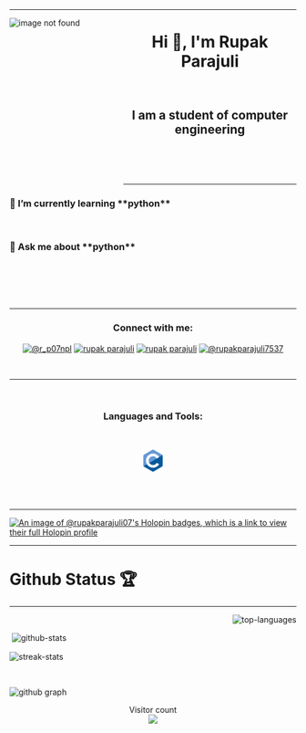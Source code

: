 <!DOCTYPE html>
<html lang="en">
<head>
    <meta charset="UTF-8">
    <meta http-equiv="X-UA-Compatible" content="IE=edge">
    <meta name="viewport" content="width=device-width, initial-scale=1.0">
    <title>Rupak Parajuli</title>
</head>
<body>

<br>
<br>
<hr>
<img src="https://github.com/RUPAKparajuli07/RUPAKparajuli07/blob/main/assets/110843279/b51d7ae4-39a4-4184-ad81-4183d17f0d2e.jpg" alt="image not found" align="left" height="300" width="200">

<center>
  <h1 align="center">Hi 👋, I'm Rupak Parajuli</h1>
  <br>
  <h2 align="center">I am a student of computer engineering</h2><br>
</center>
<br>
<br>
<hr>
<center>
  <h3 align="left">🌱 I’m currently learning **python**</h3>
  <br>
  <h3 align="left">💬 Ask me about **python**</h3>
</center>
<br>
<br>
<br>
<br>
<hr>
<center>
  <h3 align="center">Connect with me:</h3>
  <p align="center">
    <a href="https://twitter.com/@r_p07npl" target="blank"><img align="center" src="https://raw.githubusercontent.com/rahuldkjain/github-profile-readme-generator/master/src/images/icons/Social/twitter.svg" alt="@r_p07npl" height="30" width="40" /></a>
    <a href="https://linkedin.com/in/rupakparajuli" target="blank"><img align="center" src="https://raw.githubusercontent.com/rahuldkjain/github-profile-readme-generator/master/src/images/icons/Social/linked-in-alt.svg" alt="rupak parajuli" height="30" width="40" /></a>
    <a href="https://fb.com/rupakparajuli" target="blank"><img align="center" src="https://raw.githubusercontent.com/rahuldkjain/github-profile-readme-generator/master/src/images/icons/Social/facebook.svg" alt="rupak parajuli" height="30" width="40" /></a>
    <a href="https://www.youtube.com/c/@rupakparajuli7537" target="blank"><img align="center" src="https://raw.githubusercontent.com/rahuldkjain/github-profile-readme-generator/master/src/images/icons/Social/youtube.svg" alt="@rupakparajuli7537" height="30" width="40" /></a>
  </p>
  <br>
</center> 
<hr>
<br>
<h3 align="center">Languages and Tools:</h3>
<br>

<p align="center">  
  <!-- Add your other icons here -->
  <a href="https://www.cprogramming.com/" target="_blank" rel="noreferrer"> <img src="https://raw.githubusercontent.com/devicons/devicon/master/icons/c/c-original.svg" alt="c" width="40" height="40"/> </a> 
  <!-- Add other language icons as needed -->
</p>

<br>
<br>
<hr>

[![An image of @rupakparajuli07's Holopin badges, which is a link to view their full Holopin profile](https://holopin.me/rupakparajuli07)](https://holopin.io/@rupakparajuli07)
<hr>

<h1>Github Status 🏆</h1>

<hr>

<center>
  <p><img align="right" src="https://github-readme-stats.vercel.app/api/top-langs?username=RUPAKparajuli07&show_icons=true&locale=en&layout=compact" alt="top-languages" /></p>
</center>
<br>
<p>&nbsp;<img align="center" src="https://github-readme-stats.vercel.app/api?username=RUPAKparajuli07&show_icons=true&locale=en" alt="github-stats" /> 

<p><img align="center" src="https://github-readme-streak-stats.herokuapp.com/?user=RUPAKparajuli07&show_icons=true&locale=en" alt="streak-stats"  /> 
</p>

<br>

![github graph](https://github-readme-activity-graph.vercel.app/graph?username=RUPAKparajuli07&theme=react)
<br>

<p align="center"> 
  Visitor count<br>
  <img src="https://profile-counter.glitch.me/RUPAKparajuli07/count.svg" />
</p>

</body>
</html>
